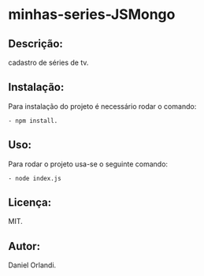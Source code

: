 # minhas-series-JSMongo

## Descrição: 
cadastro de séries de tv.

## Instalação:
Para instalação do projeto é necessário rodar o comando:
```
- npm install.
```
## Uso:
Para rodar o projeto usa-se o seguinte comando:
```
- node index.js
```
## Licença:
MIT.

## Autor:
Daniel Orlandi.
